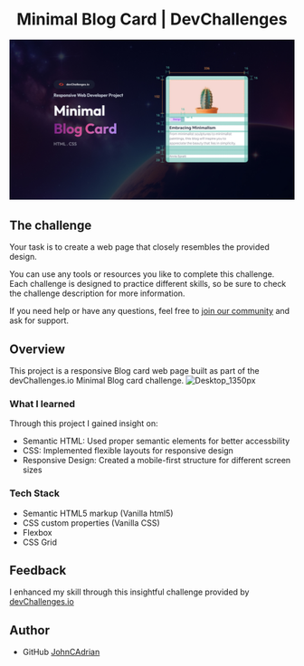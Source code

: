 # <h1 align="center"> Minimal Blog Card | DevChallenges   </h1>

![Thumbnail for the Minimal Blog Card coding challenge](./thumbnail.jpg)


## The challenge

Your task is to create a web page that closely resembles the provided design.

You can use any tools or resources you like to complete this challenge. Each challenge is designed to practice different skills, so be sure to check the challenge description for more information.

If you need help or have any questions, feel free to [join our community](https://github.com/orgs/devchallenges-io/discussions) and ask for support.

## Overview
This project is a responsive Blog card web page built as part of the devChallenges.io Minimal Blog card challenge. 
![Desktop_1350px](https://github.com/user-attachments/assets/88ccacbb-aa8c-426a-b7dd-16d04cd98246)


### What I learned
Through this project I gained insight on:
- Semantic HTML: Used proper semantic elements for better accessbility
- CSS: Implemented flexible layouts for responsive design
-  Responsive Design: Created a mobile-first structure for different screen sizes

### Tech Stack

- Semantic HTML5 markup (Vanilla html5)
- CSS custom properties (Vanilla CSS)
- Flexbox
- CSS Grid

## Feedback
I enhanced my skill through this insightful challenge provided by <a href="https://devchallenges.io/"> devChallenges.io</a> 


## Author
- GitHub <a href= "https://github.com/JohnCAdrian"> JohnCAdrian </a>
